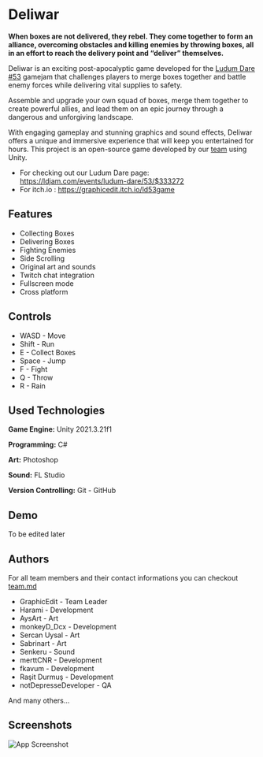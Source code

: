 # Deliwar

**When boxes are not delivered, they rebel. They come together to form an alliance, overcoming obstacles and killing enemies by throwing boxes, all in an effort to reach the delivery point and “deliver” themselves.** 

 Deliwar is an exciting post-apocalyptic game developed for the [Ludum Dare #53](https://ldjam.com/events/ludum-dare/53/$333272) gamejam that challenges players to merge boxes together and battle enemy forces while delivering vital supplies to safety.

 Assemble and upgrade your own squad of boxes, merge them together to create powerful allies, and lead them on an epic journey through a dangerous and unforgiving landscape.
 
 With engaging gameplay and stunning graphics and sound effects, Deliwar offers a unique and immersive experience that will keep you entertained for hours. This project is an open-source game developed by our [team](/team.md) using Unity.

 - For checking out our Ludum Dare page: <https://ldjam.com/events/ludum-dare/53/$333272>
- For itch.io : <https://graphicedit.itch.io/ld53game>

## Features

- Collecting Boxes
- Delivering Boxes
- Fighting Enemies
- Side Scrolling
- Original art and sounds
- Twitch chat integration
- Fullscreen mode
- Cross platform

## Controls

- WASD - Move
- Shift - Run
- E - Collect Boxes
- Space - Jump
- F - Fight
- Q - Throw
- R - Rain

## Used Technologies

**Game Engine:** Unity 2021.3.21f1

**Programming:** C#

**Art:** Photoshop

**Sound:** FL Studio

**Version Controlling:** Git - GitHub

## Demo

To be edited later

## Authors

For all team members and their contact informations you can checkout [team.md](/team.md)

- GraphicEdit - Team Leader
- Harami - Development
- AysArt - Art
- monkeyD_Dcx - Development
- Sercan Uysal - Art
- Sabrinart - Art
- Senkeru - Sound
- merttCNR - Development
- fkavum - Development
- Raşit Durmuş - Development
- notDepresseDeveloper - QA

And many others...

## Screenshots

![App Screenshot](https://via.placeholder.com/468x300?text=App+Screenshot+Here)

